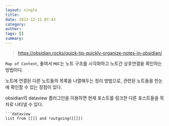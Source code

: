 ```yaml
---
layout: single
title: 
date: 2023-12-31 07:43
category: 
author: 
tags: []
summary: 
---
```


> https://obsidian.rocks/quick-tip-quickly-organize-notes-in-obsidian/


`Map of Content`, 줄여서 `MOC`는 노트 구조를 시각화하고 노트간 상호연결을 확인하는 방법이다.

노트에 연결된 다른 노트들의 목록을 나열해두는 정리 방법으로, 관련된 노트들을 한눈에 확인할 수 있는 장점이 있다.

obsidian의 dataview 플러그인을 이용하면 현재 포스트를 링크한 다른 포스트들을 목차로 나타낼 수 있다.



```
```dataview
list from [[]] and !outgoing([[]])
```
```



